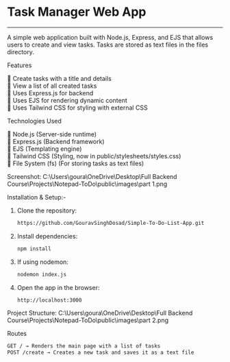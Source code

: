 # Task Manager Web App
____________________________________________________________________________________________________

A simple web application built with Node.js, Express, and EJS that allows users to create and view tasks. Tasks are stored as text files in the files directory.

Features

🎯 Create tasks with a title and details <br>
🎯 View a list of all created tasks<br>
🎯 Uses Express.js for backend<br>
🎯 Uses EJS for rendering dynamic content<br>
🎯 Uses Tailwind CSS for styling with external CSS<br>

Technologies Used

🎯 Node.js (Server-side runtime)<br>
🎯 Express.js (Backend framework)<br>
🎯 EJS (Templating engine)<br>
🎯 Tailwind CSS (Styling, now in public/stylesheets/styles.css)<br>
🎯 File System (fs) (For storing tasks as text files)<br>


Screenshot:
 C:\Users\goura\OneDrive\Desktop\Full Backend Course\Projects\Notepad-ToDo\public\images\part 1.png

Installation & Setup:-

1. Clone the repository:
   ```sh
   https://github.com/GouravSinghDosad/Simple-To-Do-List-App.git

2. Install dependencies:
   ```sh
   npm install

3. If using nodemon:
   ```sh
   nodemon index.js

4. Open the app in the browser:
   ```sh
   http://localhost:3000

Project Structure:
 C:\Users\goura\OneDrive\Desktop\Full Backend Course\Projects\Notepad-ToDo\public\images\part 2.png

Routes
  ```sh
  GET / → Renders the main page with a list of tasks
  POST /create → Creates a new task and saves it as a text file

